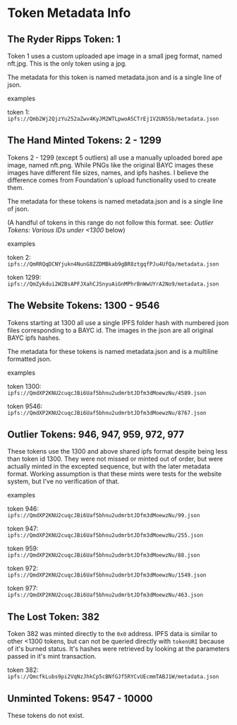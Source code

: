 # Token Metadata Info

## The Ryder Ripps Token: 1

Token 1 uses a custom uploaded ape image in a small jpeg format, named nft.jpg.  This is the only token using a jpg.

The metadata for this token is named metadata.json and is a single line of json.

examples

token 1: `ipfs://Qmb2Wj2QjzYu252aZwv4KyJM2WTLpwoASCTrEj1V2UN5Sb/metadata.json`

## The Hand Minted Tokens: 2 - 1299

Tokens 2 - 1299 (except 5 outliers) all use a manually uploaded bored ape image, named nft.png. While PNGs like the original BAYC images these images have different file sizes, names, and ipfs hashes. I believe the difference comes from Foundation's upload functionality used to create them.

The metadata for these tokens is named metadata.json and is a single line of json.

(A handful of tokens in this range do not follow this format. see: *Outlier Tokens: Various IDs under <1300* below)

examples

token 2: `ipfs://QmRRQqDCNYjukn4NunG8ZZDMBkab9gBR8ztgqfPJu4UfQa/metadata.json`

token 1299: `ipfs://QmZykdui2W2BsAPFJXahCJSnyuAiGnMPhrBnWwUYrA2No9/metadata.json`

## The Website Tokens: 1300 - 9546

Tokens starting at 1300 all use a single IPFS folder hash with numbered json files corresponding to a BAYC id.  The images in the json are all original BAYC ipfs hashes.

The metadata for these tokens is named metadata.json and is a multiline formatted json.

examples

token 1300: `ipfs://QmdXP2KNU2cuqcJBi6Uaf5bhnu2udmrbtJDfm3dMoewzNu/4589.json`

token 9546: `ipfs://QmdXP2KNU2cuqcJBi6Uaf5bhnu2udmrbtJDfm3dMoewzNu/8767.json`

## Outlier Tokens: 946, 947, 959, 972, 977

These tokens use the 1300 and above shared ipfs format despite being less than token id 1300.  They were not missed or minted out of order, but were actually minted in the excepted sequence, but with the later metadata format.  Working assumption is that these mints were tests for the website system, but I've no verification of that.

examples

token 946: `ipfs://QmdXP2KNU2cuqcJBi6Uaf5bhnu2udmrbtJDfm3dMoewzNu/99.json`

token 947: `ipfs://QmdXP2KNU2cuqcJBi6Uaf5bhnu2udmrbtJDfm3dMoewzNu/255.json`

token 959: `ipfs://QmdXP2KNU2cuqcJBi6Uaf5bhnu2udmrbtJDfm3dMoewzNu/88.json`

token 972: `ipfs://QmdXP2KNU2cuqcJBi6Uaf5bhnu2udmrbtJDfm3dMoewzNu/1549.json`

token 977: `ipfs://QmdXP2KNU2cuqcJBi6Uaf5bhnu2udmrbtJDfm3dMoewzNu/463.json`

## The Lost Token: 382

Token 382 was minted directly to the `0x0` address.  IPFS data is similar to other <1300 tokens, but can not be queried directly with `tokenURI` because of it's burned status.  It's hashes were retrieved by looking at the parameters passed in it's mint transaction.

token 382: `ipfs://QmcfkLubs9pi2VqNzJhkCp5cBNfGJf5RYCvUEcmmTABJ1W/metadata.json`

## Unminted Tokens: 9547 - 10000

These tokens do not exist.

